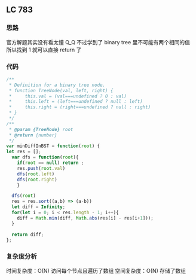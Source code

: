 ## LC 783

### 思路

官方解题其实没有看太懂 Q_Q
不过学到了 binary tree 里不可能有两个相同的值
所以找到 1 就可以直接 return 了

### 代码

```JavaScript
/**
 * Definition for a binary tree node.
 * function TreeNode(val, left, right) {
 *     this.val = (val===undefined ? 0 : val)
 *     this.left = (left===undefined ? null : left)
 *     this.right = (right===undefined ? null : right)
 * }
 */
/**
 * @param {TreeNode} root
 * @return {number}
 */
var minDiffInBST = function(root) {
let res = [];
  var dfs = function(root){
    if(root == null) return ;
    res.push(root.val)
    dfs(root.left)
    dfs(root.right)
    }

  dfs(root)
  res = res.sort((a,b) => (a-b))
  let diff = Infinity;
  for(let i = 0; i < res.length - 1; i++){
    diff = Math.min(diff, Math.abs(res[i] - res[i+1]));
  }

  return diff;
};

```

### 复杂度分析

时间复杂度：O(N) 访问每个节点且遍历了数组
空间复杂度：O(N) 存储了数组
